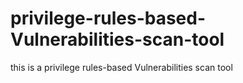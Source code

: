 # privilege-rules-based-Vulnerabilities-scan-tool
this is a privilege rules-based Vulnerabilities scan tool 
